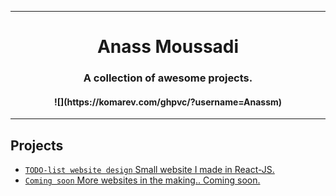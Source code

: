 <hr>

<h1 align="center">
  Anass Moussadi
</h1>

<h3 align="center">A collection of awesome projects.</h3>
<h4 align="center">
  ![](https://komarev.com/ghpvc/?username=Anassm)
</h4>

<hr>

## Projects
- [`TODO-list website design` Small website I made in React-JS.](https://github.com/Anassm/todolist)
- [`Coming soon` More websites in the making.. Coming soon.](https://github.com/Anassm)

